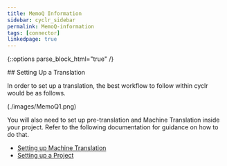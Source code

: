 ```yaml
---
title: MemoQ Information
sidebar: cyclr_sidebar
permalink: MemoQ-information
tags: [connector]
linkedpage: true
---
```

{::options parse_block_html="true" /}
<section class="card">
## Setting Up a Translation

In order to set up a translation, the best workflow to follow within cyclr would be as follows.

(./images/MemoQ1.png)

You will also need to set up pre-translation and Machine Translation inside your project. Refer to the following documentation for guidance on how to do that.

*   [Setting up Machine Translation](https://docs.memoq.com/current/en/Places/mt-settings.html)
*   [Setting up a Project](https://docs.memoq.com/current/en/Places/create-new-online-project-from-template.html)

</section>
